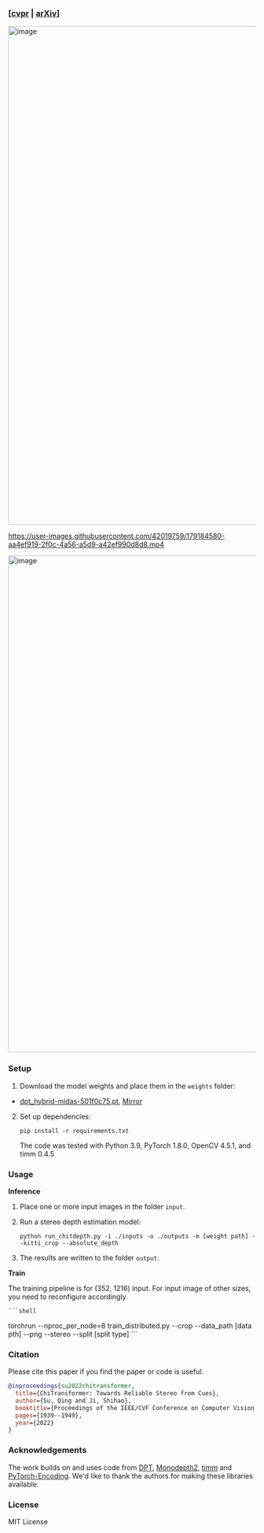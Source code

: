[//]: # '## ChiTransformer: Towards Reliable Stereo from Cues [CVPR 2022]'

### [[cvpr](https://openaccess.thecvf.com/content/CVPR2022/html/Su_Chitransformer_Towards_Reliable_Stereo_From_Cues_CVPR_2022_paper.html) | [arXiv](https://arxiv.org/abs/2203.04554)]

<img width="1013" alt="image" src="https://user-images.githubusercontent.com/42019759/179230291-b3473a9c-763d-4776-9311-2f3de0d8d267.png">

https://user-images.githubusercontent.com/42019759/179184580-aa4ef919-2f0c-4a56-a5d9-a42ef990d8d8.mp4

[//]: # '### Changelog'
[//]: # '* [July 2022] Initial release of inference code and models'
<img width="1009" alt="image" src="https://user-images.githubusercontent.com/42019759/179230580-62da8904-dc6d-4b69-8cf7-53152a18dd31.png">


### Setup 

1) Download the model weights and place them in the `weights` folder:

- [dpt_hybrid-midas-501f0c75.pt](https://github.com/ISL-CV/Chi-Transformer/releases/download/1.0/chitransformer_kitti_301101.pt), [Mirror](https://drive.google.com/file/d/1_jLRcf96dnnzCz4F0pIQMvHy_TSVJ3p3/view?usp=sharing)


2) Set up dependencies: 

    ```shell
    pip install -r requirements.txt
    ```

   The code was tested with Python 3.9, PyTorch 1.8.0, OpenCV 4.5.1, and timm 0.4.5

### Usage 

**Inference**

1) Place one or more input images in the folder `input`.

2) Run a stereo depth estimation model:

    ```shell
    python run_chitdepth.py -i ./inputs -o ./outputs -m [weight path] --kitti_crop --absolute_depth 
    ```


3) The results are written to the folder `output`.


**Train**

The training pipeline is for (352, 1216) input. For input image of other sizes, you need to reconfigure accordingly.

    ```shell
   torchrun --nproc_per_node=8 train_distributed.py --crop --data_path [data pth] --png --stereo --split [split type]
    ```
    
### Citation

Please cite this paper if you find the paper or code is useful.
```bibtex
@inproceedings{su2022chitransformer,
  title={ChiTransformer: Towards Reliable Stereo from Cues},
  author={Su, Qing and Ji, Shihao},
  booktitle={Proceedings of the IEEE/CVF Conference on Computer Vision and Pattern Recognition},
  pages={1939--1949},
  year={2022}
}
```



### Acknowledgements

The work builds on and uses code from [DPT](https://github.com/isl-org/DPT.git), [Monodepth2](https://github.com/nianticlabs/monodepth2.git), [timm](https://github.com/rwightman/pytorch-image-models) and [PyTorch-Encoding](https://github.com/zhanghang1989/PyTorch-Encoding). We'd like to thank the authors for making these libraries available.

### License 

MIT License 
